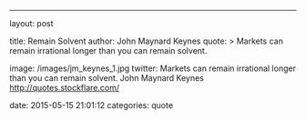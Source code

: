 ---
layout: post

title:  Remain Solvent
author: John Maynard Keynes
quote: >
  Markets can remain irrational longer than you can remain solvent.

image: /images/jm_keynes_1.jpg
twitter: Markets can remain irrational longer than you can remain solvent. John Maynard Keynes http://quotes.stockflare.com/

date:   2015-05-15 	 21:01:12
categories: quote
